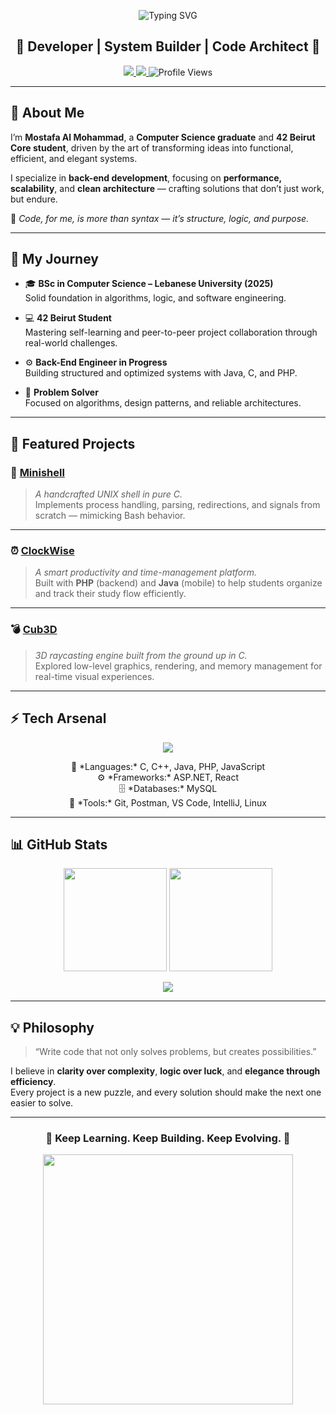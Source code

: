 <!-- 🧠 Next-Level GitHub Profile README - Mostafa Al Mohammad -->

<p align="center"> <img src="https://readme-typing-svg.demolab.com?font=JetBrains+Mono&size=26&pause=1000&color=37B37A&center=true&vCenter=true&width=900&lines=Mostafa%20El%20Mohammad%20%E2%9A%A1;Problem%20Solver%20%7C%2042%20Beirut%20Core;Computer%20Science%20Graduate%20%7C%20Code%20Architect" alt="Typing SVG" /> </p>

<h2 align="center">🧩 Developer | System Builder | Code Architect 🚀</h2>

<p align="center">
  <a href="https://www.linkedin.com/in/mostafa-el-mohammad-852741340" target="_blank">
    <img src="https://img.shields.io/badge/LinkedIn-0077B5?logo=linkedin&style=for-the-badge&logoColor=white" />
  </a>
  <a href="mailto:mostafa.almohammad.dev@gmail.com" target="_blank">
    <img src="https://img.shields.io/badge/Email-D14836?logo=gmail&style=for-the-badge&logoColor=white" />
  </a>
  <img src="https://komarev.com/ghpvc/?username=mostafam23&style=for-the-badge&color=blue" alt="Profile Views" />
</p>

---

## 🧭 About Me  

I’m **Mostafa Al Mohammad**, a **Computer Science graduate** and **42 Beirut Core student**, driven by the art of transforming ideas into functional, efficient, and elegant systems.  

I specialize in **back-end development**, focusing on **performance, scalability**, and **clean architecture** — crafting solutions that don’t just work, but endure.  

💬 *Code, for me, is more than syntax — it’s structure, logic, and purpose.*

---

## 🧠 My Journey  

- 🎓 **BSc in Computer Science – Lebanese University (2025)**  
  Solid foundation in algorithms, logic, and software engineering.  

- 💻 **42 Beirut Student**  
  Mastering self-learning and peer-to-peer project collaboration through real-world challenges.  

- ⚙️ **Back-End Engineer in Progress**  
  Building structured and optimized systems with Java, C, and PHP.  

- 🧩 **Problem Solver**  
  Focused on algorithms, design patterns, and reliable architectures.  

---

## 🚀 Featured Projects  

### 🐚 [Minishell](https://github.com/mostafam23/minishell)  
> *A handcrafted UNIX shell in pure C.*  
Implements process handling, parsing, redirections, and signals from scratch — mimicking Bash behavior.

---

### ⏰ [ClockWise](https://github.com/mostafam23/ClockWise)  
> *A smart productivity and time-management platform.*  
Built with **PHP** (backend) and **Java** (mobile) to help students organize and track their study flow efficiently.

---

### 💣 [Cub3D](https://github.com/mostafam23/cub3D)  
> *3D raycasting engine built from the ground up in C.*  
Explored low-level graphics, rendering, and memory management for real-time visual experiences.  

---

## ⚡ Tech Arsenal  

<p align="center">
  <img src="https://skillicons.dev/icons?i=c,cpp,java,php,js,html,css,react,mysql,cs,dotnet,git,github,bash,vscode&theme=dark" />
</p>

<p align="center">
  🧰 *Languages:* C, C++, Java, PHP, JavaScript  
  <br>
  ⚙️ *Frameworks:* ASP.NET, React  
  <br>
  🗄️ *Databases:* MySQL  
  <br>
  🧠 *Tools:* Git, Postman, VS Code, IntelliJ, Linux
</p>

---

## 📊 GitHub Stats  

<p align="center">
  <img src="https://github-readme-stats.vercel.app/api?username=mostafam23&show_icons=true&theme=radical&count_private=true&hide_border=true" height="165" />
  <img src="https://github-readme-streak-stats.herokuapp.com/?user=mostafam23&theme=radical&hide_border=true" height="165" />
</p>

<p align="center">
  <img src="https://github-readme-activity-graph.vercel.app/graph?username=mostafam23&theme=redical&hide_border=true&area=true" />
</p>

---

## 💡 Philosophy  

> “Write code that not only solves problems, but creates possibilities.”  

I believe in **clarity over complexity**, **logic over luck**, and **elegance through efficiency**.  
Every project is a new puzzle, and every solution should make the next one easier to solve.  

---

<h3 align="center">🧠 Keep Learning. Keep Building. Keep Evolving. 🚀</h3>

<p align="center">
  <img src="https://media.tenor.com/2uyENRmiUt0AAAAC/coding.gif" width="400"/>
</p>

